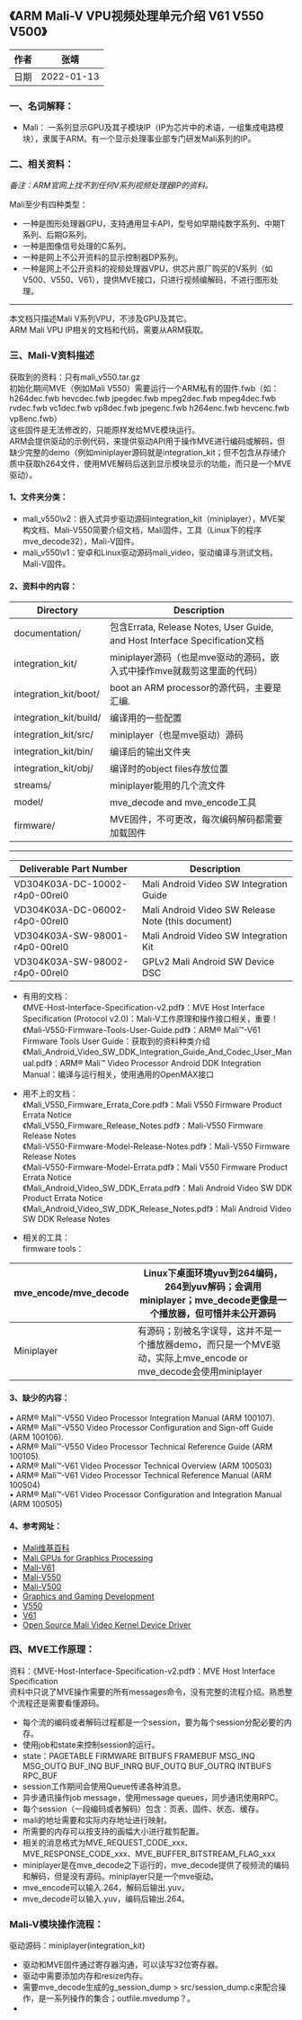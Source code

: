 ## 《ARM Mali-V VPU视频处理单元介绍 V61 V550 V500》

|作者|张靖|
|---|---|
|日期|2022-01-13|

### 一、名词解释：  
+ Mali：
一系列显示GPU及其子模块IP（IP为芯片中的术语，一组集成电路模块），隶属于ARM。有一个显示处理事业部专门研发Mali系列的IP。  

### 二、相关资料：  
*备注：ARM官网上找不到任何V系列视频处理器IP的资料。*  

Mali至少有四种类型：  
* 一种是图形处理器GPU，支持通用显卡API，型号如早期纯数字系列、中期T系列、后期G系列。  
* 一种是图像信号处理的C系列。  
* 一种是网上不公开资料的显示控制器DP系列。  
* 一种是网上不公开资料的视频处理器VPU，供芯片原厂购买的V系列（如V500、V550、V61），提供MVE接口，只进行视频编解码，不进行图形处理。  

---

本文档只描述Mali V系列VPU，不涉及GPU及其它。  
ARM Mali VPU IP相关的文档和代码，需要从ARM获取。  

### 三、Mali-V资料描述  

获取到的资料：只有mali_v550.tar.gz  
初始化期间MVE（例如Mali V550）需要运行一个ARM私有的固件.fwb（如：h264dec.fwb hevcdec.fwb jpegdec.fwb mpeg2dec.fwb mpeg4dec.fwb rvdec.fwb vc1dec.fwb vp8dec.fwb jpegenc.fwb h264enc.fwb hevcenc.fwb vp8enc.fwb）  
这些固件是无法修改的，只能原样发给MVE模块运行。  
ARM会提供驱动的示例代码，来提供驱动API用于操作MVE进行编码或解码，但缺少完整的demo（例如miniplayer源码就是integration_kit；但不包含从存储介质中获取h264文件，使用MVE解码后送到显示模块显示的功能，而只是一个MVE驱动）。  

#### 1、文件夹分类：
* mali_v550\v2：嵌入式异步驱动源码integration_kit（miniplayer），MVE架构文档、Mali-V550简要介绍文档，Mali固件，工具（Linux下的程序mve_decode32），Mali-V固件。   
* mali_v550\v1：安卓和Linux驱动源码mali_video，驱动编译与测试文档，Mali-V固件。   

#### 2、资料中的内容：  

|Directory|Description|
|---|---|
|documentation/ |包含Errata, Release Notes, User Guide, and Host Interface Specification文档|
|integration_kit/ |miniplayer源码（也是mve驱动的源码，嵌入式中操作mve就裁剪这里面的代码）|
|integration_kit/boot/ |boot an ARM processor的源代码，主要是汇编.|
|integration_kit/build/ |编译用的一些配置|
|integration_kit/src/ |miniplayer（也是mve驱动）源码|
|integration_kit/bin/ |编译后的输出文件夹|
|integration_kit/obj/ |编译时的object files存放位置|
|streams/ |miniplayer能用的几个流文件|
|model/ |mve_decode and mve_encode工具|
|firmware/ |MVE固件，不可更改，每次编码解码都需要加载固件|

---

|Deliverable Part Number|Description|
|---|---|
|VD304K03A-DC-10002-r4p0-00rel0|Mali Android Video SW Integration Guide|
|VD304K03A-DC-06002-r4p0-00rel0|Mali Android Video SW Release Note (this document)|
|VD304K03A-SW-98001-r4p0-00rel0|Mali Android Video SW Integration Kit|
|VD304K03A-SW-98002-r4p0-00rel0|GPLv2 Mali Android SW Device DSC|

* 有用的文档：  
《MVE-Host-Interface-Specification-v2.pdf》：MVE Host Interface Specification (Protocol v2.0)：Mali-V工作原理和操作接口相关，重要！  
《Mali-V550-Firmware-Tools-User-Guide.pdf》：ARM® Mali™-V61 Firmware Tools User Guide：获取到的资料种类介绍  
《Mali_Android_Video_SW_DDK_Integration_Guide_And_Codec_User_Manual.pdf》：ARM® Mali™ Video Processor Android DDK Integration Manual：编译与运行相关，使用通用的OpenMAX接口  

* 用不上的文档：  
  《Mali_V550_Firmware_Errata_Core.pdf》：Mali V550 Firmware Product Errata Notice  
  《Mali_V550_Firmware_Release_Notes.pdf》：Mali-V550 Firmware Release Notes  
  《Mali-V550-Firmware-Model-Release-Notes.pdf》：Mali-V550 Firmware Release Notes  
  《Mali-V550-Firmware-Model-Errata.pdf》：Mali V550 Firmware Product Errata Notice  
  《Mali_Android_Video_SW_DDK_Errata.pdf》：Mali Android Video SW DDK Product Errata Notice  
  《Mali_Android_Video_SW_DDK_Release_Notes.pdf》：Mali Android Video SW DDK Release Notes  

* 相关的工具：  
firmware tools：

|mve_encode/mve_decode|Linux下桌面环境yuv到264编码，264到yuv解码；会调用miniplayer；mve_decode更像是一个播放器，但可惜并未公开源码|
|---|---|
|Miniplayer|有源码；别被名字误导，这并不是一个播放器demo，而只是一个MVE驱动，实际上mve_encode or mve_decode会使用miniplayer|

#### 3、缺少的内容：  
• ARM® Mali™-V550 Video Processor Integration Manual (ARM 100107).  
• ARM® Mali™-V550 Video Processor Configuration and Sign-off Guide (ARM 100106).  
• ARM® Mali™-V550 Video Processor Technical Reference Guide (ARM 100105).  
• ARM® Mali™-V61 Video Processor Technical Overview (ARM 100503)   
• ARM® Mali™-V61 Video Processor Technical Reference Manual (ARM 100504)  
• ARM® Mali™-V61 Video Processor Configuration and Integration Manual (ARM 100505)  

#### 4、参考网址：  
* [Mali维基百科](https://wiwiki.kfd.me/wiki/Mali_(GPU))  
* [Mali GPUs for Graphics Processing](https://www.arm.com/products/silicon-ip-multimedia)  
* [Mali-V61](https://www.arm.com/search#q=V61)  
* [Mali-V550](https://www.arm.com/search#q=V550)  
* [Mali-V500](https://www.arm.com/search#q=V550)  
* [Graphics and Gaming Development](https://developer.arm.com/solutions/graphics-and-gaming)  
* [V550](https://developer.arm.com/documentation/100964/1116/Fast-Models-components/Media-components/V550?lang=en)  
* [V61](https://developer.arm.com/documentation/100964/1116/Fast-Models-components/Media-components/V61?lang=en)  
* [Open Source Mali Video Kernel Device Driver](https://developer.arm.com/tools-and-software/graphics-and-gaming/mali-drivers/video-drivers)  

### 四、MVE工作原理：  

资料：《MVE-Host-Interface-Specification-v2.pdf》：MVE Host Interface Specification  
资料中只说了MVE操作需要的所有messages命令，没有完整的流程介绍。熟悉整个流程还是需要看懂源码。    

* 每个流的编码或者解码过程都是一个session，要为每个session分配必要的内存。  
* 使用job和state来控制session的运行。  
* state：PAGETABLE FIRMWARE BITBUFS FRAMEBUF MSG_INQ MSG_OUTQ BUF_INQ BUF_INRQ BUF_OUTQ BUF_OUTRQ INTBUFS RPC_BUF  
* session工作期间会使用Queue传递各种消息。  
* 异步通讯操作job message，使用message queues，同步通讯使用RPC。  
* 每个session（一段编码或者解码）包含：页表、固件、状态、缓存。  
* mali的地址需要和实际内存地址进行映射。  
* 所需要的内存可以按支持的画幅大小进行裁剪配置。  
* 相关的消息格式为MVE_REQUEST_CODE_xxx、MVE_RESPONSE_CODE_xxx、MVE_BUFFER_BITSTREAM_FLAG_xxx  
* miniplayer是在mve_decode之下运行的，mve_decode提供了视频流的编码和解码，但是没有源码。miniplayer只是一个mve驱动。  
* mve_encode可以输入.264，解码后输出.yuv。  
* mve_decode可以输入.yuv，编码后输出.264。  



### Mali-V模块操作流程：  

驱动源码：miniplayer(integration_kit)  

* 驱动和MVE固件通过寄存器沟通，可以读写32位寄存器。  
* 驱动中需要添加内存和resize内存。  
* 需要mve_decode生成的g_session_dump > src/session_dump.c来配合操作，是一系列操作的集合；outfile.mvedump？。  
* 



